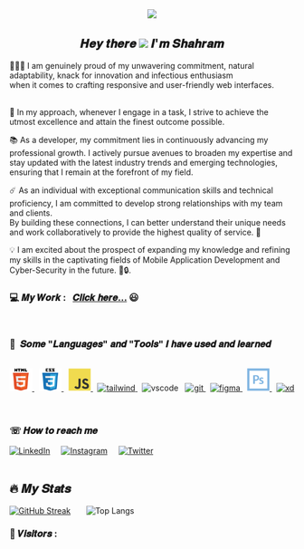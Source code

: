 <meta http-equiv='cache-control' content='no-cache'> 
<meta http-equiv='expires' content='0'> 
<meta http-equiv='pragma' content='no-cache'>


<div align='left'>
<div id="header" align="center" >
  <img src="https://github.com/ShahramShakiba/ShahramShakiba/assets/110089830/ff8e31af-8501-4687-8580-17e8d4d7871f" width='550'/>
</div>
<div align='center'> 
  <h2>
   𝑯𝒆𝒚 𝒕𝒉𝒆𝒓𝒆 <img src='https://camo.githubusercontent.com/b3aa0cb9c95a7593d72ef8e0a894f3ea11e665b6193e90281361a442dc5010e0/68747470733a2f2f656d6f6a69732e736c61636b6d6f6a69732e636f6d2f656d6f6a69732f696d616765732f313537373330353530352f373337332f68616e645f776176652e6769663f31353737333035353035' width="25"/>
 𝑰'𝒎 𝑺𝒉𝒂𝒉𝒓𝒂𝒎
  </h2>
</div>
👨🏻‍💻 I am genuinely proud of my unwavering commitment, natural adaptability, knack for innovation and infectious enthusiasm <br/> 
 when it comes to crafting responsive and user-friendly web interfaces. <br/><br/>

📜 In my approach, whenever I engage in a task, I strive to achieve the utmost excellence and attain the finest outcome possible.

📚 As a developer, my commitment lies in continuously advancing my professional growth. I actively pursue avenues to broaden my expertise and stay updated with the latest industry trends and emerging technologies, ensuring that I remain at the forefront of my field.

☄️ As an individual with exceptional communication skills and technical proficiency, I am committed to develop strong relationships with my team and clients. <br/> 
By building these connections, I can better understand their unique needs and work collaboratively to provide the highest quality of service. 🤝

💡 I am excited about the prospect of expanding my knowledge and refining my skills in the captivating fields of Mobile Application Development and Cyber-Security in the future. 🔮🔒.


<h3>💻 𝑴𝒚 𝑾𝒐𝒓𝒌 : &nbsp; <a href="https://github.com/ShahramShakiba?tab=repositories">𝑪𝒍𝒊𝒄𝒌 𝒉𝒆𝒓𝒆...</a> 😃</h3> <br/>

  
<h3> 🚀 &nbsp;𝑺𝒐𝒎𝒆 "𝑳𝒂𝒏𝒈𝒖𝒂𝒈𝒆𝒔" 𝒂𝒏𝒅 "𝑻𝒐𝒐𝒍𝒔" 𝑰 𝒉𝒂𝒗𝒆 𝒖𝒔𝒆𝒅 𝒂𝒏𝒅 𝒍𝒆𝒂𝒓𝒏𝒆𝒅 </h2> <br/>
<div>
<a href="https://www.w3.org/html/" target="_blank" rel="noreferrer"> <img src="https://raw.githubusercontent.com/devicons/devicon/master/icons/html5/html5-original-wordmark.svg" alt="html5" width="40" height="40"/> </a> &nbsp; <a href="https://www.w3schools.com/css/" target="_blank" rel="noreferrer"> <img src="https://raw.githubusercontent.com/devicons/devicon/master/icons/css3/css3-original-wordmark.svg" alt="css3" width="40" height="40"/> </a> &nbsp; <a href="https://developer.mozilla.org/en-US/docs/Web/JavaScript" target="_blank" rel="noreferrer"> <img src="https://raw.githubusercontent.com/devicons/devicon/master/icons/javascript/javascript-original.svg" alt="javascript" width="40" height="40"/> 
  </a> &nbsp; <a href="https://tailwindcss.com/" target="_blank" rel="noreferrer"> <img src="https://www.vectorlogo.zone/logos/tailwindcss/tailwindcss-icon.svg" alt="tailwind" width="40" height="40"/> </a> &nbsp; <img src="https://cdn.jsdelivr.net/gh/devicons/devicon/icons/vscode/vscode-original.svg" alt="vscode" width="35" height="35"/> &nbsp; <a href="https://git-scm.com/" target="_blank" rel="noreferrer"> <img src="https://www.vectorlogo.zone/logos/git-scm/git-scm-icon.svg" alt="git" width="40" height="40"/> </a>  &nbsp; <a href="https://www.figma.com/" target="_blank" rel="noreferrer"> <img src="https://www.vectorlogo.zone/logos/figma/figma-icon.svg" alt="figma" width="40" height="40"/> </a> &nbsp;  <a href="https://www.photoshop.com/en" target="_blank" rel="noreferrer"> <img src="https://raw.githubusercontent.com/devicons/devicon/master/icons/photoshop/photoshop-line.svg" alt="photoshop" width="40" height="40"/> </a> &nbsp;  <a href="https://www.adobe.com/products/xd.html" target="_blank" rel="noreferrer"> <img src="https://cdn.worldvectorlogo.com/logos/adobe-xd.svg" alt="xd" width="40" height="40"/> </a> 
</div> <br/><br/>

### <div> ☏ 𝑯𝒐𝒘 𝒕𝒐 𝒓𝒆𝒂𝒄𝒉 𝒎𝒆 </div>
 [![LinkedIn](https://img.shields.io/badge/LinkedIn-%230077B5.svg?logo=linkedin&logoColor=white)](https://www.linkedin.com/in/shahram-shakiba-dev/) &nbsp;&nbsp;&nbsp; [![Instagram](https://img.shields.io/badge/Instagram-%23E4405F.svg?logo=Instagram&logoColor=white)](https://instagram.com/shahram.shakibaa?igshid=MzNlNGNkZWQ4Mg==)  &nbsp;&nbsp;&nbsp; [![Twitter](https://img.shields.io/badge/Twitter-%231DA1F2.svg?logo=Twitter&logoColor=white)](https://twitter.com/https://twitter.com/DevZEEMO?t=xDpOPbFOvHQJXlatR1MFjQ&s=09) <br/><br/>

## 🔥 𝑴𝒚 𝑺𝒕𝒂𝒕𝒔
[![GitHub Streak](https://github-readme-streak-stats.herokuapp.com?user=ShahramShakiba&theme=one-dark-pro&fire=EB197C&border=EBDD83&ring=EBB250)](https://git.io/streak-stats) &nbsp; &nbsp;&nbsp;&nbsp; ![Top Langs](https://github-readme-stats.vercel.app/api/top-langs/?username=ShahramShakiba&layout=compact&theme=vision-friendly-dark) <br/>

### 👀 𝑽𝒊𝒔𝒊𝒕𝒐𝒓𝒔 :
<div>
<img src="https://komarev.com/ghpvc/?username=ShahramShakiba&style=flat-square&color=blue" alt=""/>
</div> 

</div>




<!--
<pre align='center'>  𝑰 𝒂𝒎 𝒅𝒆𝒅𝒊𝒄𝒂𝒕𝒆𝒅, 𝒇𝒍𝒆𝒙𝒊𝒃𝒍𝒆 𝒂𝒏𝒅 𝒑𝒂𝒔𝒔𝒊𝒐𝒏𝒂𝒕𝒆 𝒂𝒃𝒐𝒖𝒕 𝒃𝒆𝒂𝒖𝒕𝒊𝒇𝒖𝒍 𝒘𝒆𝒃 𝒊𝒏𝒕𝒆𝒓𝒇𝒂𝒄𝒆𝒔 ♬. 
𝑰𝒏 𝒂𝒅𝒅𝒊𝒕𝒊𝒐𝒏 𝒕𝒐 𝒕𝒆𝒄𝒉𝒏𝒊𝒄𝒂𝒍 𝒆𝒙𝒑𝒆𝒓𝒕𝒊𝒔𝒆 ㋡, 
    𝑰 𝒑𝒐𝒔𝒔𝒆𝒔𝒔 𝒆𝒙𝒄𝒆𝒍𝒍𝒆𝒏𝒕 𝒄𝒐𝒎𝒎𝒖𝒏𝒊𝒄𝒂𝒕𝒊𝒐𝒏 𝒔𝒌𝒊𝒍𝒍𝒔 
  𝒕𝒉𝒂𝒕 𝒆𝒏𝒂𝒃𝒍𝒆 𝒎𝒆 𝒕𝒐 𝒄𝒐𝒍𝒍𝒂𝒃𝒐𝒓𝒂𝒕𝒆 𝒆𝒇𝒇𝒆𝒄𝒕𝒊𝒗𝒆𝒍𝒚 𝒘𝒊𝒕𝒉 "𝑪𝒍𝒊𝒆𝒏𝒕𝒔" 𝒂𝒏𝒅 "𝑻𝒆𝒂𝒎 𝑴𝒆𝒎𝒃𝒆𝒓"☕.


  <h3>💻 𝑴𝒚 𝑾𝒐𝒓𝒌: <a href="https://github.com/ShahramShakiba?tab=repositories">𝑪𝒍𝒊𝒄𝒌 𝑴𝒆...</a> ㋡</h3></pre>
## 🌐 Socials:
[![Instagram](https://img.shields.io/badge/Instagram-%23E4405F.svg?logo=Instagram&logoColor=white)](https://instagram.com/https://instagram.com/dev_zeemo?igshid=MzNlNGNkZWQ4Mg==) [![LinkedIn](https://img.shields.io/badge/LinkedIn-%230077B5.svg?logo=linkedin&logoColor=white)](https://linkedin.com/in/https://linkedin.com/in/shahram-shakiba-a19223248) 

# 💻 Tech Stack:
![CSS3](https://img.shields.io/badge/css3-%231572B6.svg?style=plastic&logo=css3&logoColor=white) ![HTML5](https://img.shields.io/badge/html5-%23E34F26.svg?style=plastic&logo=html5&logoColor=white) ![JavaScript](https://img.shields.io/badge/javascript-%23323330.svg?style=plastic&logo=javascript&logoColor=%23F7DF1E) ![Netlify](https://img.shields.io/badge/netlify-%23000000.svg?style=plastic&logo=netlify&logoColor=#00C7B7) ![TailwindCSS](https://img.shields.io/badge/tailwindcss-%2338B2AC.svg?style=plastic&logo=tailwind-css&logoColor=white) 	![Figma](https://img.shields.io/badge/figma-%23F24E1E.svg?style=plastic&logo=figma&logoColor=white) ![Adobe Photoshop](https://img.shields.io/badge/adobephotoshop-%2331A8FF.svg?style=plastic&logo=adobephotoshop&logoColor=white) ![Adobe XD](https://img.shields.io/badge/Adobe%20XD-470137?style=plastic&logo=Adobe%20XD&logoColor=#FF61F6) ![Portfolio](https://img.shields.io/badge/Portfolio-%23000000.svg?style=plastic&logo=firefox&logoColor=#FF7139)
# 📊 GitHub Stats:
![](https://github-readme-stats.vercel.app/api?username=ShahramShakiba&theme=dark&hide_border=false&include_all_commits=false&count_private=false)<br/>
![](https://github-readme-streak-stats.herokuapp.com/?user=ShahramShakiba&theme=dark&hide_border=false)<br/>
![](https://github-readme-stats.vercel.app/api/top-langs/?username=ShahramShakiba&theme=dark&hide_border=false&include_all_commits=false&count_private=false&layout=compact)

## 🏆 GitHub Trophies
![](https://github-profile-trophy.vercel.app/?username=ShahramShakiba&theme=radical&no-frame=false&no-bg=true&margin-w=4)

---
[![](https://visitcount.itsvg.in/api?id=ShahramShakiba&icon=0&color=0)](https://visitcount.itsvg.in)

<!-- Proudly created with GPRM ( https://gprm.itsvg.in ) -->


<!--
**ShahramShakiba/ShahramShakiba** is a ✨ _special_ ✨ repository because its `README.md` (this file) appears on your GitHub profile.

<img src="https://github.com/devicons/devicon/blob/master/icons/css3/css3-plain-wordmark.svg"  title="CSS3" alt="CSS" width="40" height="40"/>&nbsp;
  <img src="https://github.com/devicons/devicon/blob/master/icons/html5/html5-original.svg" title="HTML5" alt="HTML" width="40" height="40"/>&nbsp;
  <img src="https://github.com/devicons/devicon/blob/master/icons/javascript/javascript-original.svg" title="JavaScript" alt="JavaScript" width="40" height="40"/>&nbsp;
Here are some ideas to get you started:

- 🔭 I’m currently unemployed.
- 🌱 I’m currently learning JavaScript.
- 👯 I’m looking to collaborate on ...
- 🤔 I’m looking for help with ...
- 💬 Ask me about ...
- 📫 How to reach me: ...
- 😄 Pronouns: ...
- ⚡ Fun fact: ...
-->

